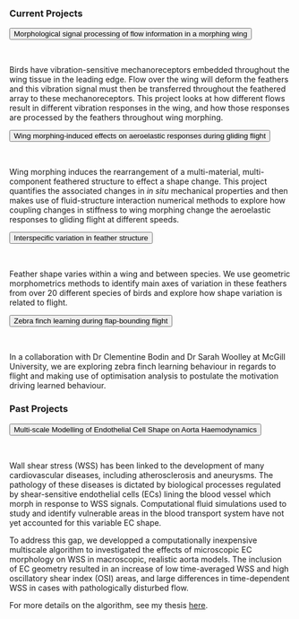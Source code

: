 <html>
<head>
<meta name="viewport" content="width=device-width, initial-scale=1">
<style>
  
.collapsible {
  background-color: #82C7D6;
  color: black;
  cursor: pointer;
  padding: 18px;
  width: 100%;
  border: 0.5px solid #000000;
  border-radius: 10px;
  text-align: left;
  outline: 0.5px solid #000000;
  outline-radius: 10px;
  font-size: 15px;
}

.active, .collapsible:hover {
  background-color: #8CB0B7;
}

.content {
  padding: 2px 18px;
  max-height: 0;
  overflow: hidden;
  transition: max-height 0.2s ease-out;
  background-color: #f1f1f1;
}
</style>
</head>
<body>

<h3>Current Projects</h3>

<button class="collapsible">Morphological signal processing of flow information in a morphing wing</button>
<div class="content">
  <br>
  <p>Birds have vibration-sensitive mechanoreceptors embedded throughout the wing tissue in the leading edge. Flow over the wing will deform the feathers and this vibration signal must then be transferred throughout the feathered array to these mechanoreceptors. This project looks at how different flows result in different vibration responses in the wing, and how those responses are processed by the feathers throughout wing morphing. </p>
</div>

<button class="collapsible">Wing morphing-induced effects on aeroelastic responses during gliding flight</button>
<div class="content">
  <br>
  <p>Wing morphing induces the rearrangement of a multi-material, multi-component feathered structure to effect a shape change. This project quantifies the associated changes in <i>in situ</i> mechanical properties and then makes use of fluid-structure interaction numerical methods to explore how coupling changes in stiffness to wing morphing change the aeroelastic responses to gliding flight at different speeds.</p>
</div>

<button class="collapsible">Interspecific variation in feather structure</button>
<div class="content">
  <br>
  <p>Feather shape varies within a wing and between species. We use geometric morphometrics methods to identify main axes of variation in these feathers from over 20 different species of birds and explore how shape variation is related to flight. </p>
</div>

<button class="collapsible">Zebra finch learning during flap-bounding flight</button>
<div class="content">
  <br>
  <p>In a collaboration with Dr Clementine Bodin and Dr Sarah Woolley at McGill University, we are exploring zebra finch learning behaviour in regards to flight and making use of optimisation analysis to postulate the motivation driving learned behaviour.</p>
</div>

<h3></h3>

<h3>Past Projects</h3>

<button class="collapsible">Multi-scale Modelling of Endothelial Cell Shape on Aorta Haemodynamics</button>
<div class="content">
  <br>
  <p>Wall shear stress (WSS) has been linked to the development of many cardiovascular diseases, including atherosclerosis and aneurysms. The pathology of these diseases is dictated by biological processes regulated by shear-sensitive endothelial cells (ECs) lining the blood vessel which morph in response to WSS signals. Computational fluid simulations used to study and identify vulnerable areas in the blood transport system have not yet accounted for this variable EC shape.</p>
    
  <p>To address this gap, we developped a computationally inexpensive multiscale algorithm to investigated the effects of microscopic EC morphology on WSS in macroscopic, realistic aorta models. The inclusion of EC geometry resulted in an increase of low time-averaged WSS and high oscillatory shear index (OSI) areas, and large differences in time-dependent WSS in cases with pathologically disturbed flow.</p>
  
  <p>For more details on the algorithm, see my thesis <a href="https://repository.hkust.edu.hk/ir/Record/1783.1-87034">here</a>.</p>
</div>

<script>
var coll = document.getElementsByClassName("collapsible");
var i;

for (i = 0; i < coll.length; i++) {
  coll[i].addEventListener("click", function() {    
    this.classList.toggle("active");
    var content = this.nextElementSibling;
    if (content.style.maxHeight){
      content.style.maxHeight = null;
    } else {
      content.style.maxHeight = content.scrollHeight + "px";
    } 
  });
}
</script>

</body>
</html>
